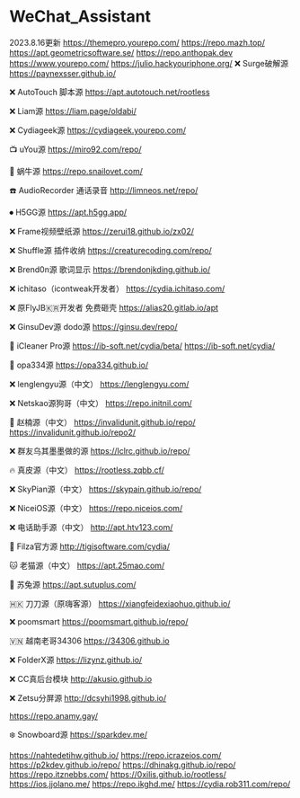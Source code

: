 # WeChat_Assistant
2023.8.16更新
https://themepro.yourepo.com/
https://repo.mazh.top/
https://apt.geometricsoftware.se/
https://repo.anthopak.dev
https://www.yourepo.com/
https://julio.hackyouriphone.org/
❌ Surge破解源
https://paynexsser.github.io/

❌ AutoTouch 脚本源
https://apt.autotouch.net/rootless

❌ Liam源
https://liam.page/oldabi/

❌ Cydiageek源
https://cydiageek.yourepo.com/

📺 uYou源
https://miro92.com/repo/

🐌 蜗牛源
https://repo.snailovet.com/

☎️ AudioRecorder 通话录音
http://limneos.net/repo/

⏺ H5GG源
https://apt.h5gg.app/

❌ Frame视频壁纸源
https://zerui18.github.io/zx02/

❌ Shuffle源 插件收纳
https://creaturecoding.com/repo/

❌ Brend0n源 歌词显示
https://brendonjkding.github.io/

❌ ichitaso（icontweak开发者）
https://cydia.ichitaso.com/

❌ 原FlyJB🇰🇷开发者 免费砸壳
https://alias20.gitlab.io/apt

❌ GinsuDev源 dodo源
https://ginsu.dev/repo/

🧹 iCleaner Pro源
https://ib-soft.net/cydia/beta/
https://ib-soft.net/cydia/ 

👻 opa334源
https://opa334.github.io/

❌ lenglengyu源（中文）
https://lenglengyu.com/

❌ Netskao源狗哥（中文）
https://repo.initnil.com/

🐲 赵楠源（中文）
https://invalidunit.github.io/repo/
https://invalidunit.github.io/repo2/

❌ 群友乌其墨墨做的源
https://lclrc.github.io/repo/

🔥 真皮源（中文）
https://rootless.zqbb.cf/

❌ SkyPian源（中文）
https://skypain.github.io/repo/

❌ NiceiOS源（中文）
https://repo.niceios.com/

❌ 电话助手源（中文）
http://apt.htv123.com/

💠 Filza官方源
http://tigisoftware.com/cydia/

🐱 老猫源（中文）
https://apt.25mao.com/

🐰 苏兔源
https://apt.sutuplus.com/

🇭🇰 刀刀源（原嗨客源）
https://xiangfeidexiaohuo.github.io/

❌ poomsmart
https://poomsmart.github.io/repo/

🇻🇳 越南老哥34306
https://34306.github.io

❌ FolderX源
https://lizynz.github.io/

❌ CC真后台模块
http://akusio.github.io

❌ Zetsu分屏源
http://dcsyhi1998.github.io/

https://repo.anamy.gay/

❄️ Snowboard源
https://sparkdev.me/

https://nahtedetihw.github.io/
https://repo.icrazeios.com/
https://p2kdev.github.io/repo/
https://dhinakg.github.io/repo/
https://repo.itznebbs.com/
https://0xilis.github.io/rootless/
https://ios.jjolano.me/
https://repo.ikghd.me/
https://cydia.rob311.com/repo/
